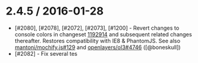 2.4.5 / 2016-01-28
==================

* [#2080], [#2078], [#2072], [#2073], [#1200] - Revert changes to console colors in changeset [1192914](https://github.com/mochajs/mocha/commit/119291449cd03a11cdeda9e37cf718a69a012896) and subsequent related changes thereafter.  Restores compatibility with IE8 & PhantomJS.  See also [mantoni/mochify.js#129](https://github.com/mantoni/mochify.js/issues/129) and [openlayers/ol3#4746](https://github.com/openlayers/ol3/pull/4746) ([@boneskull])
* [#2082] - Fix several tes